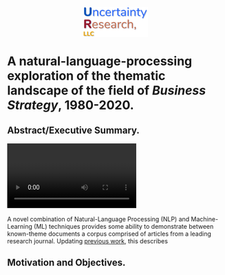 
<p align="center">
<img width="150" align = "center" src="./graphics/UR_Logo.jpg" >


</p>



# A natural-language-processing exploration of the thematic landscape of the field of *Business Strategy*, 1980-2020.

## Abstract/Executive Summary.



![](./graphics/201012_Hamlett_INFORMS_Annl_Mtg.mp4)

A novel combination of Natural-Language Processing (NLP) and Machine-Learning (ML) techniques provides some ability to demonstrate between known-theme documents a corpus comprised of articles from a leading research journal. Updating [previous work](https://github.com/hamlett-neil-ur/BizStratTopicAnalysis/blob/master/201229_README_old.md), this describes



## Motivation and Objectives.
